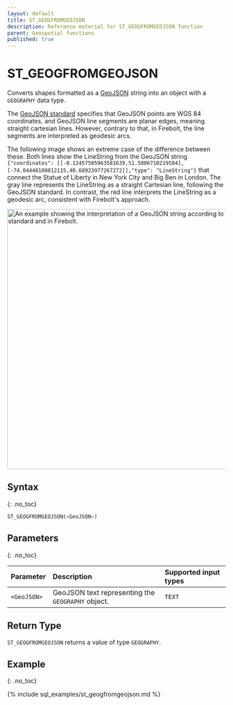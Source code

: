 ```yaml
---
layout: default
title: ST_GEOGFROMGEOJSON
description: Reference material for ST_GEOGFROMGEOJSON function
parent: Geospatial functions
published: true
---
```


# ST_GEOGFROMGEOJSON

Converts shapes formatted as a [GeoJSON](https://datatracker.ietf.org/doc/html/rfc7946) string into an object with a `GEOGRAPHY` data type. 

The [GeoJSON standard](https://datatracker.ietf.org/doc/html/rfc7946) specifies that GeoJSON points are WGS 84 coordinates, and GeoJSON line segments are planar edges, meaning straight cartesian lines. However, contrary to that, in Firebolt, the line segments are interpreted as geodesic arcs.


The following image shows an extreme case of the difference between these.
Both lines show the LineString from the GeoJSON string `{"coordinates": [[-0.12457505963581639,51.5006710219584],[-74.04448100812115,40.68923977267272]],"type": "LineString"}` that connect the Statue of Liberty in New York City and Big Ben in London. The gray line represents the LineString as a straight Cartesian line, following the GeoJSON standard. In contrast, the red line interprets the LineString as a geodesic arc, consistent with Firebolt's approach.

<img src="../../../assets/images/geography/geojson_difference.png" alt="An example showing the interpretation of a GeoJSON string according to the GeoJSON standard and in Firebolt." width="600"/>

## Syntax
{: .no_toc}

```sql
ST_GEOGFROMGEOJSON(<GeoJSON>)
```

## Parameters 
{: .no_toc}

| Parameter | Description                                                                                                         | Supported input types |
| :--------- | :------------------------------------------------------------------------------------------------------------------- | :-------------------|
| `<GeoJSON>`   | GeoJSON text representing the `GEOGRAPHY` object. | `TEXT` |

## Return Type
`ST_GEOGFROMGEOJSON` returns a value of type `GEOGRAPHY`.

## Example
{: .no_toc}

{% include sql_examples/st_geogfromgeojson.md %}
